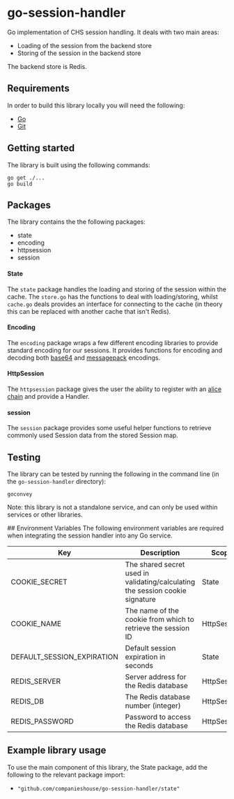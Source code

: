 # go-session-handler

Go implementation of CHS session handling. It deals with two main areas:
- Loading of the session from the backend store
- Storing of the session in the backend store

The backend store is Redis.

## Requirements

In order to build this library locally you will need the following:
- [Go](https://golang.org/)
- [Git](https://git-scm.com/downloads)

## Getting started

The library is built using the following commands:
```
go get ./...
go build
```

## Packages
The library contains the the following packages:
- state
- encoding
- httpsession
- session

#### State
The `state` package handles the loading and storing of the session within the cache. The `store.go` has the functions to deal with
loading/storing, whilst `cache.go` deals provides an interface for connecting to the cache (in theory this can be replaced with
another cache that isn't Redis).

#### Encoding
The `encoding` package wraps a few different encoding libraries to provide standard encoding for our sessions. It provides functions
for encoding and decoding both [base64](https://golang.org/pkg/encoding/base64/) and [messagepack](https://github.com/vmihailenco/msgpack) encodings.

#### HttpSession
The `httpsession` package gives the user the ability to register with an [alice chain](https://github.com/justinas/alice) and provide a
Handler.

#### session
The `session` package provides some useful helper functions to retrieve commonly used Session data from the stored Session map.  

## Testing
The library can be tested by running the following in the command line (in the `go-session-handler` directory):
```
goconvey
```

Note: this library is not a standalone service, and can only be used within services or other libraries.

## Environment Variables
The following environment variables are required when integrating the session handler into any Go service.

Key | Description | Scope | Mandatory
----|-------------|-------|-----------
COOKIE_SECRET | The shared secret used in validating/calculating the session cookie signature | State | Y
COOKIE_NAME | The name of the cookie from which to retrieve the session ID | HttpSession | Y
DEFAULT_SESSION_EXPIRATION | Default session expiration in seconds | State | Y
REDIS_SERVER | Server address for the Redis database | HttpSession | Y
REDIS_DB | The Redis database number (integer) | HttpSession | Y
REDIS_PASSWORD | Password to access the Redis database | HttpSession | Y


## Example library usage

To use the main component of this library, the State package, add the following to the relevant package import:
- `"github.com/companieshouse/go-session-handler/state"`
